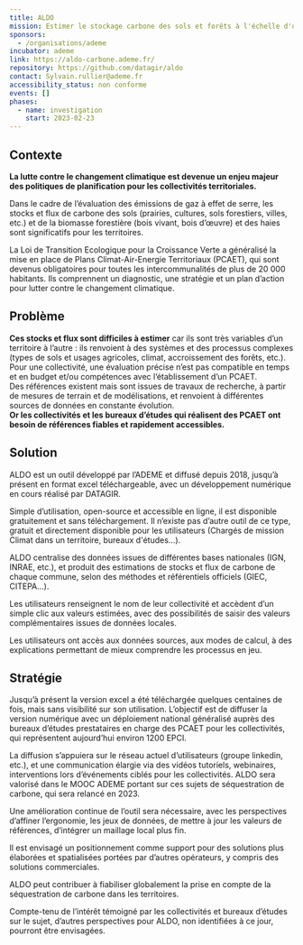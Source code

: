 ```yaml
---
title: ALDO
mission: Estimer le stockage carbone des sols et forêts à l'échelle d'une EPCI
sponsors:
  - /organisations/ademe
incubator: ademe
link: https://aldo-carbone.ademe.fr/
repository: https://github.com/datagir/aldo
contact: Sylvain.rullier@ademe.fr
accessibility_status: non conforme
events: []
phases:
  - name: investigation
    start: 2023-02-23
---
```

## Contexte

**La lutte contre le changement climatique est devenue un enjeu majeur des politiques de planification pour les collectivités territoriales.** 

Dans le cadre de l’évaluation des émissions de gaz à effet de serre, les stocks et flux de carbone des sols (prairies, cultures, sols forestiers, villes, etc.) et de la biomasse forestière (bois vivant, bois d’œuvre) et des haies sont significatifs pour les territoires.

La Loi de Transition Ecologique pour la Croissance Verte a généralisé la mise en place de Plans Climat-Air-Energie Territoriaux (PCAET), qui sont devenus obligatoires pour toutes les intercommunalités de plus de 20 000 habitants. Ils comprennent un diagnostic, une stratégie et un plan d’action pour lutter contre le changement climatique. 

## Problème

**Ces stocks et flux sont difficiles à estimer** car ils sont très variables d’un territoire à l’autre : ils renvoient à des systèmes et des processus complexes (types de sols et usages agricoles, climat, accroissement des forêts, etc.). Pour une collectivité, une évaluation précise n’est pas compatible en temps et en budget et/ou compétences avec l’établissement d’un PCAET. \
Des références existent mais sont issues de travaux de recherche, à partir de mesures de terrain et de modélisations, et renvoient à différentes sources de données en constante évolution.\
**Or les collectivités et les bureaux d’études qui réalisent des PCAET ont besoin de références fiables et rapidement accessibles.**

## Solution

ALDO est un outil développé par l’ADEME et diffusé depuis 2018, jusqu’à présent en format excel téléchargeable, avec un développement numérique en cours réalisé par DATAGIR.

Simple d’utilisation, open-source et accessible en ligne, il est disponible gratuitement et sans téléchargement. Il n’existe pas d’autre outil de ce type, gratuit et directement disponible pour les utilisateurs (Chargés de mission Climat dans un territoire, bureaux d'études...).

ALDO centralise des données issues de différentes bases nationales (IGN, INRAE, etc.), et produit des estimations de stocks et flux de carbone de chaque commune, selon des méthodes et référentiels officiels (GIEC, CITEPA...).

Les utilisateurs renseignent le nom de leur collectivité et accèdent d’un simple clic aux valeurs estimées, avec des possibilités de saisir des valeurs complémentaires issues de données locales.

Les utilisateurs ont accès aux données sources, aux modes de calcul, à des explications permettant de mieux comprendre les processus en jeu.

## Stratégie

Jusqu’à présent la version excel a été téléchargée quelques centaines de fois, mais sans visibilité sur son utilisation. L’objectif est de diffuser la version numérique avec un déploiement national généralisé auprès des bureaux d’études prestataires en charge des PCAET pour les collectivités, qui représentent aujourd’hui environ 1200 EPCI.

La diffusion s’appuiera sur le réseau actuel d’utilisateurs (groupe linkedin, etc.), et une communication élargie via des vidéos tutoriels, webinaires, interventions lors d’événements ciblés pour les collectivités. ALDO sera valorisé dans le MOOC ADEME portant sur ces sujets de séquestration de carbone, qui sera relancé en 2023.

Une amélioration continue de l’outil sera nécessaire, avec les perspectives d’affiner l’ergonomie, les jeux de données, de mettre à jour les valeurs de références, d’intégrer un maillage local plus fin. 

Il est envisagé un positionnement comme support pour des solutions plus élaborées et spatialisées portées par d’autres opérateurs, y compris des solutions commerciales.

ALDO peut contribuer à fiabiliser globalement la prise en compte de la séquestration de carbone dans les territoires.

Compte-tenu de l’intérêt témoigné par les collectivités et bureaux d’études sur le sujet, d’autres perspectives pour ALDO, non identifiées à ce jour, pourront être envisagées.